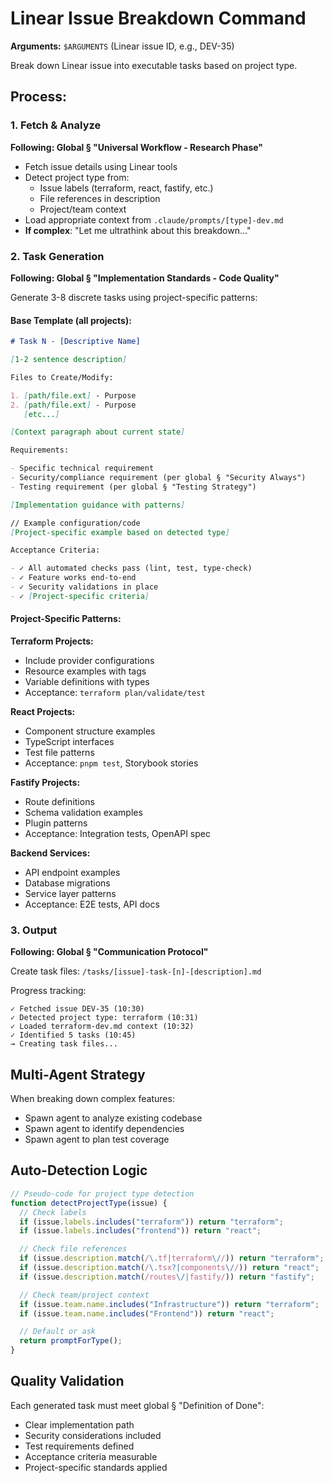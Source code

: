# Linear Issue Breakdown Command

**Arguments:** `$ARGUMENTS` (Linear issue ID, e.g., DEV-35)

Break down Linear issue into executable tasks based on project type.

## Process:

### 1. Fetch & Analyze

**Following: Global § "Universal Workflow - Research Phase"**

- Fetch issue details using Linear tools
- Detect project type from:
  - Issue labels (terraform, react, fastify, etc.)
  - File references in description
  - Project/team context
- Load appropriate context from `.claude/prompts/[type]-dev.md`
- **If complex**: "Let me ultrathink about this breakdown..."

### 2. Task Generation

**Following: Global § "Implementation Standards - Code Quality"**

Generate 3-8 discrete tasks using project-specific patterns:

#### Base Template (all projects):

```markdown
# Task N - [Descriptive Name]

[1-2 sentence description]

Files to Create/Modify:

1. [path/file.ext] - Purpose
2. [path/file.ext] - Purpose
   [etc...]

[Context paragraph about current state]

Requirements:

- Specific technical requirement
- Security/compliance requirement (per global § "Security Always")
- Testing requirement (per global § "Testing Strategy")

[Implementation guidance with patterns]

// Example configuration/code
[Project-specific example based on detected type]

Acceptance Criteria:

- ✓ All automated checks pass (lint, test, type-check)
- ✓ Feature works end-to-end
- ✓ Security validations in place
- ✓ [Project-specific criteria]
```

#### Project-Specific Patterns:

**Terraform Projects:**

- Include provider configurations
- Resource examples with tags
- Variable definitions with types
- Acceptance: `terraform plan/validate/test`

**React Projects:**

- Component structure examples
- TypeScript interfaces
- Test file patterns
- Acceptance: `pnpm test`, Storybook stories

**Fastify Projects:**

- Route definitions
- Schema validation examples
- Plugin patterns
- Acceptance: Integration tests, OpenAPI spec

**Backend Services:**

- API endpoint examples
- Database migrations
- Service layer patterns
- Acceptance: E2E tests, API docs

### 3. Output

**Following: Global § "Communication Protocol"**

Create task files: `/tasks/[issue]-task-[n]-[description].md`

Progress tracking:

```
✓ Fetched issue DEV-35 (10:30)
✓ Detected project type: terraform (10:31)
✓ Loaded terraform-dev.md context (10:32)
✓ Identified 5 tasks (10:45)
→ Creating task files...
```

## Multi-Agent Strategy

When breaking down complex features:

- Spawn agent to analyze existing codebase
- Spawn agent to identify dependencies
- Spawn agent to plan test coverage

## Auto-Detection Logic

```javascript
// Pseudo-code for project type detection
function detectProjectType(issue) {
  // Check labels
  if (issue.labels.includes("terraform")) return "terraform";
  if (issue.labels.includes("frontend")) return "react";

  // Check file references
  if (issue.description.match(/\.tf|terraform\//)) return "terraform";
  if (issue.description.match(/\.tsx?|components\//)) return "react";
  if (issue.description.match(/routes\/|fastify/)) return "fastify";

  // Check team/project context
  if (issue.team.name.includes("Infrastructure")) return "terraform";
  if (issue.team.name.includes("Frontend")) return "react";

  // Default or ask
  return promptForType();
}
```

## Quality Validation

Each generated task must meet global § "Definition of Done":

- Clear implementation path
- Security considerations included
- Test requirements defined
- Acceptance criteria measurable
- Project-specific standards applied
